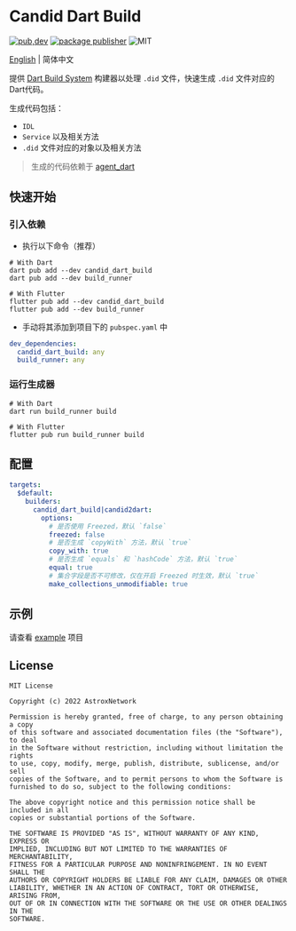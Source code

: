 # Candid Dart Build

[![pub,dev](https://img.shields.io/pub/v/candid_dart_build?color=%230175C2&label=candid_dart_build&logo=dart)](https://pub.dev/packages/candid_dart_build)
[![package publisher](https://img.shields.io/pub/publisher/candid_dart_build.svg)](https://pub.dev/packages/candid_dart_build/publisher)
![MIT](https://img.shields.io/github/license/AstroxNetwork/candid_dart)

[English](README.md) | 简体中文

提供 [Dart Build System](https://github.com/dart-lang/build) 构建器以处理 `.did` 文件，快速生成 `.did` 文件对应的Dart代码。

生成代码包括：

- `IDL`
- `Service` 以及相关方法
- `.did` 文件对应的对象以及相关方法

> 生成的代码依赖于 [agent_dart](https://github.com/AstroxNetwork/agent_dart)

## 快速开始

### 引入依赖

- 执行以下命令（推荐）

```shell
# With Dart
dart pub add --dev candid_dart_build
dart pub add --dev build_runner

# With Flutter
flutter pub add --dev candid_dart_build
flutter pub add --dev build_runner
```

- 手动将其添加到项目下的 `pubspec.yaml` 中

```yaml
dev_dependencies:
  candid_dart_build: any
  build_runner: any
```

### 运行生成器

```shell
# With Dart
dart run build_runner build

# With Flutter
flutter pub run build_runner build
```

## 配置

```yaml
targets:
  $default:
    builders:
      candid_dart_build|candid2dart:
        options:
          # 是否使用 Freezed，默认 `false`
          freezed: false
          # 是否生成 `copyWith` 方法，默认 `true`
          copy_with: true
          # 是否生成 `equals` 和 `hashCode` 方法，默认 `true`
          equal: true
          # 集合字段是否不可修改，仅在开启 Freezed 时生效，默认 `true`
          make_collections_unmodifiable: true
```

## 示例

请查看 [example](example) 项目

## License

```text
MIT License

Copyright (c) 2022 AstroxNetwork

Permission is hereby granted, free of charge, to any person obtaining a copy
of this software and associated documentation files (the "Software"), to deal
in the Software without restriction, including without limitation the rights
to use, copy, modify, merge, publish, distribute, sublicense, and/or sell
copies of the Software, and to permit persons to whom the Software is
furnished to do so, subject to the following conditions:

The above copyright notice and this permission notice shall be included in all
copies or substantial portions of the Software.

THE SOFTWARE IS PROVIDED "AS IS", WITHOUT WARRANTY OF ANY KIND, EXPRESS OR
IMPLIED, INCLUDING BUT NOT LIMITED TO THE WARRANTIES OF MERCHANTABILITY,
FITNESS FOR A PARTICULAR PURPOSE AND NONINFRINGEMENT. IN NO EVENT SHALL THE
AUTHORS OR COPYRIGHT HOLDERS BE LIABLE FOR ANY CLAIM, DAMAGES OR OTHER
LIABILITY, WHETHER IN AN ACTION OF CONTRACT, TORT OR OTHERWISE, ARISING FROM,
OUT OF OR IN CONNECTION WITH THE SOFTWARE OR THE USE OR OTHER DEALINGS IN THE
SOFTWARE.
```

